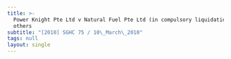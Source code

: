 ```yaml
---
title: >-
  Power Knight Pte Ltd v Natural Fuel Pte Ltd (in compulsory liquidation) and
  others
subtitle: "[2010] SGHC 75 / 10\_March\_2010"
tags: null
layout: single
---
```


